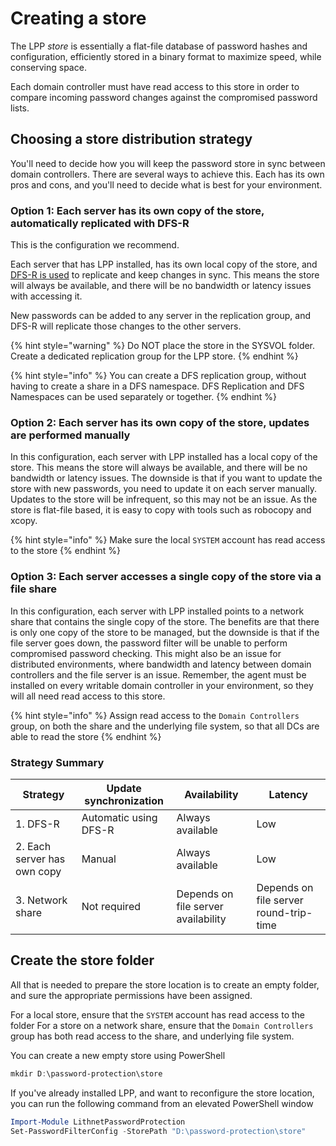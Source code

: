 # Creating a store

The LPP *store* is essentially a flat-file database of password hashes and configuration, efficiently stored in a binary format to maximize speed, while conserving space. 

Each domain controller must have read access to this store in order to compare incoming password changes against the compromised password lists. 

## Choosing a store distribution strategy
You'll need to decide how you will keep the password store in sync between domain controllers. There are several ways to achieve this. Each has its own pros and cons, and you'll need to decide what is best for your environment.

### Option 1: Each server has its own copy of the store, automatically replicated with DFS-R
This is the configuration we recommend. 

Each server that has LPP installed, has its own local copy of the store, and [DFS-R is used](https://learn.microsoft.com/en-us/windows-server/storage/dfs-replication/dfsr-overview) to replicate and keep changes in sync. This means the store will always be available, and there will be no bandwidth or latency issues with accessing it. 

New passwords can be added to any server in the replication group, and DFS-R will replicate those changes to the other servers. 

{% hint style="warning" %}
Do NOT place the store in the SYSVOL folder. Create a dedicated replication group for the LPP store.
{% endhint %}

{% hint style="info" %}
You can create a DFS replication group, without having to create a share in a DFS namespace. DFS Replication and DFS Namespaces can be used separately or together.
{% endhint %}

### Option 2: Each server has its own copy of the store, updates are performed manually
In this configuration, each server with LPP installed has a local copy of the store. This means the store will always be available, and there will be no bandwidth or latency issues. The downside is that if you want to update the store with new passwords, you need to update it on each server manually. Updates to the store will be infrequent, so this may not be an issue. As the store is flat-file based, it is easy to copy with tools such as robocopy and xcopy.

{% hint style="info" %}
Make sure the local `SYSTEM` account has read access to the store
{% endhint %}

### Option 3: Each server accesses a single copy of the store via a file share
In this configuration, each server with LPP installed points to a network share that contains the single copy of the store. The benefits are that there is only one copy of the store to be managed, but the downside is that if the file server goes down, the password filter will be unable to perform compromised password checking. This might also be an issue for distributed environments, where bandwidth and latency between domain controllers and the file server is an issue. Remember, the agent must be installed on every writable domain controller in your environment, so they will all need read access to this store. 

{% hint style="info" %}
Assign read access to the `Domain Controllers` group, on both the share and the underlying file system, so that all DCs are able to read the store
{% endhint %}

### Strategy Summary 
| Strategy | Update synchronization | Availability | Latency |
| --- | --- | --- |--- | 
| 1. DFS-R | Automatic using DFS-R | Always available | Low | 
| 2. Each server has own copy | Manual | Always available | Low |
| 3. Network share | Not required | Depends on file server availability | Depends on file server round-trip-time | 

## Create the store folder

All that is needed to prepare the store location is to create an empty folder, and sure the appropriate permissions have been assigned.

For a local store, ensure that the `SYSTEM` account has read access to the folder
For a store on a network share, ensure that the `Domain Controllers` group has both read access to the share, and underlying file system.

You can create a new empty store using PowerShell 
```powershell
mkdir D:\password-protection\store
```

If you've already installed LPP, and want to reconfigure the store location, you can run the following command from an elevated PowerShell window

```powershell
Import-Module LithnetPasswordProtection
Set-PasswordFilterConfig -StorePath "D:\password-protection\store"
```
